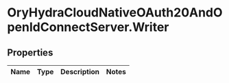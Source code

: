 # OryHydraCloudNativeOAuth20AndOpenIdConnectServer.Writer

## Properties
Name | Type | Description | Notes
------------ | ------------- | ------------- | -------------


